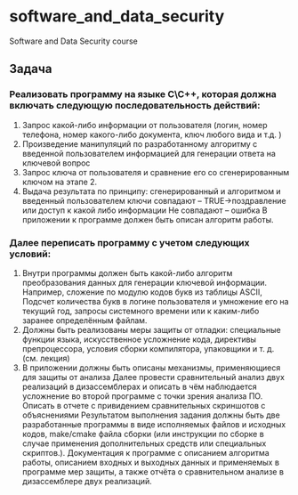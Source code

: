 # software_and_data_security
Software and Data Security course

## Задача
### Реализовать программу на языке C\C++, которая должна включать следующую последовательность действий:
1. Запрос какой-либо информации от пользователя (логин, номер телефона, номер какого-либо документа, ключ любого вида и т.д. )
2. Произведение манипуляций по разработанному алгоритму с введенной пользователем информацией для генерации ответа на ключевой вопрос
3. Запрос ключа от пользователя и сравнение его со сгенерированным ключом на этапе 2.
4. Выдача результата по принципу:
сгенерированный и алгоритмом и введенный пользователем ключи совпадают – TRUE->поздравление или доступ к какой
либо информации
Не совпадают – ошибка
В приложении к программе должен быть описан алгоритм работы.
### Далее переписать программу с учетом следующих условий:
1. Внутри программы должен быть какой-либо алгоритм преобразования данных для
генерации ключевой информации. Например, сложение по модулю кодов букв из таблицы ASCII, Подсчет количества букв в логине пользователя и умножение его на текущий год, запросы системного времени или к каким-либо заранее определённым файлам.
2. Должны быть реализованы меры защиты от отладки: специальные функции языка, искусственное усложнение кода, директивы препроцессора, условия сборки компилятора, упаковщики и т. д. (см. лекция)
3. В приложении должны быть описаны механизмы, применяющиеся для защиты от анализа
Далее провести сравнительный анализ двух реализаций в дизассемблерах и описать в чём наблюдается усложнение во второй программе с точки зрения анализа ПО.
Описать в отчете с привидением сравнительных скриншотов с объяснениями
Результатом выполнения задания должны быть две разработанные программы в виде исполняемых файлов и исходных кодов, make/cmake
файла сборки (или инструкции по сборке в случае применения дополнительных средств или специальных скриптов.). Документация к программе с описанием алгоритма работы, описанием входных и выходных данных и применяемых в программе мер защиты, а также отчёта о сравнительном анализе в дизассемблере двух реализаций.
